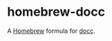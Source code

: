homebrew-docc
====

A [Homebrew](http://brew.sh/) formula for [docc](https://github.com/tcnksm/docc).
